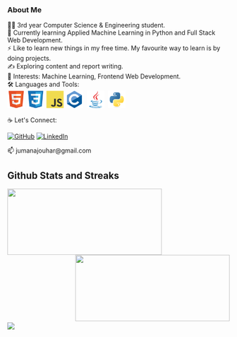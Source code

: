 <h3>
About Me
</h3>
👩‍💻 3rd year Computer Science & Engineering student. <br>
🌱 Currently learning Applied Machine Learning in Python and Full Stack Web Development.<br>
⚡ Like to learn new things in my free time. My favourite way to learn is by doing projects. <br>
✍️ Exploring content and report writing. <br>
🧡 Interests: Machine Learning, Frontend Web Development. <br>
🛠️ Languages and Tools:
  <div>
  <img src="https://github.com/devicons/devicon/blob/master/icons/html5/html5-original.svg" title="HTML5" alt="HTML" width="40" height="40"/>
  <img src="https://github.com/devicons/devicon/blob/master/icons/css3/css3-original.svg" title="CSS" alt="CSS" width="40" height="40"/>
  <img src="https://github.com/devicons/devicon/blob/master/icons/javascript/javascript-original.svg" title="JS" alt="JS" width="40" height="40"/>
  <img src="https://github.com/devicons/devicon/blob/master/icons/c/c-original.svg" title="C" alt-"C" width="40" height="40"/>&nbsp;
  <img src="https://github.com/devicons/devicon/blob/master/icons/java/java-original.svg" title="Java" alt="Java" width="40" height="40"/>&nbsp;
  <img src="https://github.com/devicons/devicon/blob/master/icons/python/python-original.svg" title="Python" alt="Python" width="40" height="40"/>&nbsp; <br>
  
:coffee: Let's Connect:
<p align="left">
	<a href="https://github.com/jumanajouhar"><img src="https://img.icons8.com/bubbles/50/000000/github.png" alt="GitHub"/></a>
	<a href="https://www.linkedin.com/in/jumana-jouhar/"><img src="https://img.icons8.com/bubbles/50/000000/linkedin.png" alt="LinkedIn"/></a>
</p>
📫 jumanajouhar@gmail.com
<br>
<h2> Github Stats and Streaks</h2>
<img align="left" height="150px" width="350px" src="https://github-readme-stats.vercel.app/api?username=jumanajouhar&count_private=true&show_icons=true&theme=tokyonight" />
<img align="right" height="150px" width="350px" src="https://github-readme-stats.vercel.app/api/top-langs/?username=jumanajouhar&layout=compact&theme=aura&langs_count=9" />
<img height="150" />
<br>
<img align="left" src="https://visitor-badge.laobi.icu/badge?page_id=jumanajouhar"/>
	  <br>

